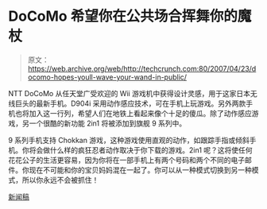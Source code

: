 # DoCoMo 希望你在公共场合挥舞你的魔杖

> 原文：<https://web.archive.org/web/http://techcrunch.com:80/2007/04/23/docomo-hopes-youll-wave-your-wand-in-public/>

NTT DoCoMo 从任天堂广受欢迎的 Wii 游戏机中获得设计灵感，用于这家日本无线巨头的最新手机。D904i 采用动作感应技术，可在手机上玩游戏。另外两款手机也将加入这一行列，希望人们在地铁上看起来像个十足的傻瓜。除了动作感应游戏，另一个很酷的新功能 2in1 将被添加到旗舰 9 系列中。

9 系列手机支持 Chokkan 游戏，这种游戏使用直观的动作，如跟踪手指或倾斜手机。你将会做什么样的疯狂忍者动作取决于你下载的游戏。2in1 呢？这将使任何花花公子的生活更容易，因为你将在一部手机上有两个号码和两个不同的电子邮件。你现在不可能和你的宝贝妈妈混在一起了。你可以从一种模式切换到另一种模式，所以你永远不会被抓住！

[新闻稿](https://web.archive.org/web/20160425024626/http://www.nttdocomo.com/pr/2007/001335.html)